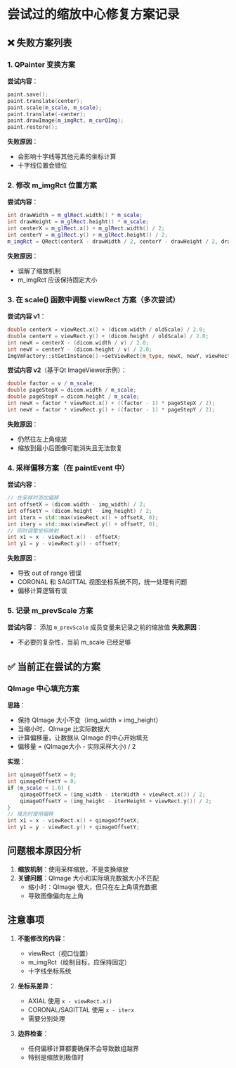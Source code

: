 # 尝试过的缩放中心修复方案记录

## ❌ 失败方案列表

### 1. QPainter 变换方案
**尝试内容**：
```cpp
paint.save();
paint.translate(center);
paint.scale(m_scale, m_scale);
paint.translate(-center);
paint.drawImage(m_imgRct, m_curQImg);
paint.restore();
```
**失败原因**：
- 会影响十字线等其他元素的坐标计算
- 十字线位置会错位

### 2. 修改 m_imgRct 位置方案
**尝试内容**：
```cpp
int drawWidth = m_glRect.width() * m_scale;
int drawHeight = m_glRect.height() * m_scale;
int centerX = m_glRect.x() + m_glRect.width() / 2;
int centerY = m_glRect.y() + m_glRect.height() / 2;
m_imgRct = QRect(centerX - drawWidth / 2, centerY - drawHeight / 2, drawWidth, drawHeight);
```
**失败原因**：
- 误解了缩放机制
- m_imgRct 应该保持固定大小

### 3. 在 scale() 函数中调整 viewRect 方案（多次尝试）
**尝试内容 v1**：
```cpp
double centerX = viewRect.x() + (dicom.width / oldScale) / 2.0;
double centerY = viewRect.y() + (dicom.height / oldScale) / 2.0;
int newX = centerX - (dicom.width / v) / 2.0;
int newY = centerY - (dicom.height / v) / 2.0;
ImgVmFactory::stGetInstance()->setViewRect(m_type, newX, newY, viewRect.width(), viewRect.height());
```

**尝试内容 v2**（基于Qt ImageViewer示例）：
```cpp
double factor = v / m_scale;
double pageStepX = dicom.width / m_scale;
double pageStepY = dicom.height / m_scale;
int newX = factor * viewRect.x() + ((factor - 1) * pageStepX / 2);
int newY = factor * viewRect.y() + ((factor - 1) * pageStepY / 2);
```

**失败原因**：
- 仍然往左上角缩放
- 缩放到最小后图像可能消失且无法恢复

### 4. 采样偏移方案（在 paintEvent 中）
**尝试内容**：
```cpp
// 在采样时添加偏移
int offsetX = (dicom.width - img_width) / 2;
int offsetY = (dicom.height - img_height) / 2;
int iterx = std::max(viewRect.x() + offsetX, 0);
int itery = std::max(viewRect.y() + offsetY, 0);
// 同时调整坐标映射
int x1 = x - viewRect.x() - offsetX;
int y1 = y - viewRect.y() - offsetY;
```
**失败原因**：
- 导致 out of range 错误
- CORONAL 和 SAGITTAL 视图坐标系统不同，统一处理有问题
- 偏移计算逻辑有误

### 5. 记录 m_prevScale 方案
**尝试内容**：
添加 `m_prevScale` 成员变量来记录之前的缩放值
**失败原因**：
- 不必要的复杂性，当前 m_scale 已经足够

## ✅ 当前正在尝试的方案

### QImage 中心填充方案
**思路**：
- 保持 QImage 大小不变（img_width × img_height）
- 当缩小时，QImage 比实际数据大
- 计算偏移量，让数据从 QImage 的中心开始填充
- 偏移量 = (QImage大小 - 实际采样大小) / 2

**实现**：
```cpp
int qimageOffsetX = 0;
int qimageOffsetY = 0;
if (m_scale < 1.0) {
    qimageOffsetX = (img_width - iterWidth + viewRect.x()) / 2;
    qimageOffsetY = (img_height - iterHeight + viewRect.y()) / 2;
}
// 填充时使用偏移
int x1 = x - viewRect.x() + qimageOffsetX;
int y1 = y - viewRect.y() + qimageOffsetY;
```

## 问题根本原因分析

1. **缩放机制**：使用采样缩放，不是变换缩放
2. **关键问题**：QImage 大小和实际填充数据大小不匹配
   - 缩小时：QImage 很大，但只在左上角填充数据
   - 导致图像偏向左上角

## 注意事项

1. **不能修改的内容**：
   - viewRect（视口位置）
   - m_imgRct（绘制目标，应保持固定）
   - 十字线坐标系统

2. **坐标系差异**：
   - AXIAL 使用 `x - viewRect.x()`
   - CORONAL/SAGITTAL 使用 `x - iterx`
   - 需要分别处理

3. **边界检查**：
   - 任何偏移计算都要确保不会导致数组越界
   - 特别是缩放到极值时